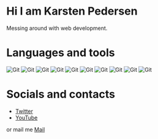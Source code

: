 # Hi I am Karsten Pedersen

Messing around with web development.

# Languages and tools

![Git](https://img.shields.io/badge/Svelte-1a1a1a?style=for-the-badge&logo=svelte&&logoColor=white)
![Git](https://img.shields.io/badge/React-1a1a1a?style=for-the-badge&logo=react&&logoColor=white)
![Git](https://img.shields.io/badge/Next.js-1a1a1a?style=for-the-badge&logo=next.js&&logoColor=white)
![Git](https://img.shields.io/badge/JavaScript-1a1a1a?style=for-the-badge&logo=javascript&&logoColor=white)
![Git](https://img.shields.io/badge/TypeScript-1a1a1a?style=for-the-badge&logo=typescript&&logoColor=white)
![Git](https://img.shields.io/badge/HTML5-1a1a1a?style=for-the-badge&logo=html5&&logoColor=white)
![Git](https://img.shields.io/badge/CSS3-1a1a1a?style=for-the-badge&logo=css3&&logoColor=white)
![Git](https://img.shields.io/badge/TailwindCSS-1a1a1a?style=for-the-badge&logo=tailwindcss&&logoColor=white)
![Git](https://img.shields.io/badge/Figma-1a1a1a?style=for-the-badge&logo=figma&&logoColor=white)
![Git](https://img.shields.io/badge/Git-1a1a1a?style=for-the-badge&logo=git&&logoColor=white)

# Socials and contacts

- [Twitter](https://twitter.com/KarstenFinderup)
- [YouTube](https://www.youtube.com/channel/UCPUSU_U5RsqrcPoNHDKsWEg)

or mail me [Mail](https://mail.google.com/mail/?view=cm&fs=1&to=karstenfp.all@gmail.com)
